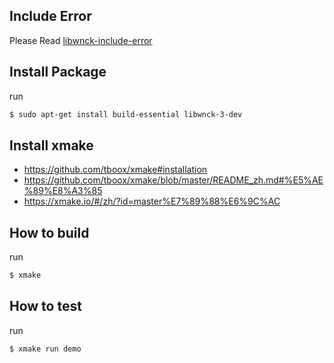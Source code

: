 

## Include Error

Please Read [libwnck-include-error](../libwnck-include-error/README.md)


## Install Package

run

``` sh
$ sudo apt-get install build-essential libwnck-3-dev
```

## Install xmake

* https://github.com/tboox/xmake#installation
* https://github.com/tboox/xmake/blob/master/README_zh.md#%E5%AE%89%E8%A3%85
* https://xmake.io/#/zh/?id=master%E7%89%88%E6%9C%AC


## How to build

run

``` sh
$ xmake
```

## How to test

run

``` sh
$ xmake run demo
```
